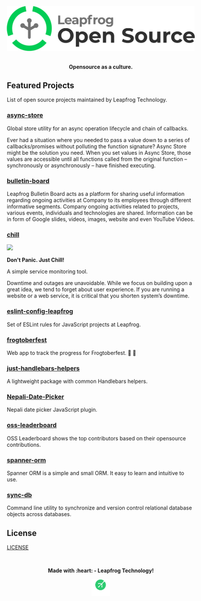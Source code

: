 <div align="center">
  <a href="#">
    <img width="512px" src="assets/leapfrog-opensource-logo.png"/>
  </a>
  <br>
  <br>
  <p>
    <b>Opensource as a culture.</b>
  </p>
</div>

## Featured Projects

List of open source projects maintained by Leapfrog Technology.

### [async-store](https://github.com/leapfrogtechnology/async-store)

Global store utility for an async operation lifecycle and chain of callbacks.

Ever had a situation where you needed to pass a value down to a series of callbacks/promises without polluting the function signature? Async Store might be the solution you need. When you set values in Async Store, those values are accessible until all functions called from the original function – synchronously or asynchronously – have finished executing.

### [bulletin-board](https://github.com/leapfrogtechnology/bulletin-board)

Leapfrog Bulletin Board acts as a platform for sharing useful information regarding ongoing activities at Company to its employees through different informative segments. Company ongoing activities related to projects, various events, individuals and technologies are shared. Information can be in form of Google slides, videos, images, website and even YouTube Videos.

### [chill](https://github.com/leapfrogtechnology/chill)

<div align="left">
  <a href="#">
    <img width="100px" src="https://github.com/leapfrogtechnology/chill/blob/master/chill.png"/>
  </a>
  <br />
  <p>
    <b>Don't Panic. Just Chill!</b>
  </p>
</div>

A simple service monitoring tool.

Downtime and outages are unavoidable. While we focus on building upon a great idea, we tend to forget about user experience. If you are running a website or a web service, it is critical that you shorten system’s downtime.

### [eslint-config-leapfrog](https://github.com/leapfrogtechnology/eslint-config-leapfrog)

Set of ESLint rules for JavaScript projects at Leapfrog.

### [frogtoberfest](https://github.com/leapfrogtechnology/frogtoberfest)

Web app to track the progress for Frogtoberfest. 🎃 🐸

### [just-handlebars-helpers](https://github.com/leapfrogtechnology/just-handlebars-helpers)

A lightweight package with common Handlebars helpers.

### [Nepali-Date-Picker](https://github.com/leapfrogtechnology/Nepali-Date-Picker)

Nepali date picker JavaScript plugin.

### [oss-leaderboard](https://github.com/leapfrogtechnology/oss-leaderboard)

OSS Leaderboard shows the top contributors based on their opensource contributions.

### [spanner-orm](https://github.com/leapfrogtechnology/spanner-orm)

Spanner ORM is a simple and small ORM. It easy to learn and intuitive to use.

### [sync-db](https://github.com/leapfrogtechnology/sync-db)

Command line utility to synchronize and version control relational database objects across databases.

## License

[LICENSE](LICENSE)

<br>

<div align="center">
  <p>
    <b>Made with :heart: - Leapfrog Technology!</b>
  </p>
  <a href="https://www.lftechnology.com/">
    <img width="50px" src="assets/leapfrog-icon.svg"/>
  </a>
</div>
